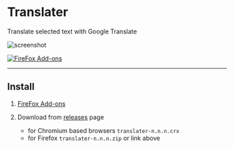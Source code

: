 # Translater

Translate selected text with Google Translate

![screenshot](https://raw.githubusercontent.com/chergav/translater/master/docs/screenshot-1.png)

[![FireFox Add-ons](https://raw.githubusercontent.com/chergav/translater/master/docs/get-the-addon-fx-apr-2020.svg)](https://addons.mozilla.org/firefox/addon/translater-gt)

***

## Install

1. [FireFox Add-ons](https://addons.mozilla.org/firefox/addon/translater-gt)
2. Download from [releases](https://github.com/chergav/translater/releases) page

   * for Chromium based browsers `translater-n.n.n.crx`
   * for Firefox `translater-n.n.n.zip` or link above
